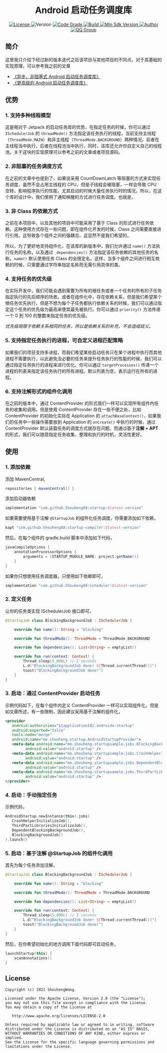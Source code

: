 <h1 align="center">
  Android 启动任务调度库
</h1>

<p align="center">
  <a href="http://www.apache.org/licenses/LICENSE-2.0">
    <img src="https://img.shields.io/hexpm/l/plug.svg" alt="License" />
  </a>
  <img src="https://img.shields.io/maven-metadata/v/https/s01.oss.sonatype.org/service/local/repo_groups/public/content/com/github/Shouheng88/startup/maven-metadata.xml.svg" alt="Version" />
  <a href="https://www.codacy.com/gh/Shouheng88/AndroidStartup/dashboard?utm_source=github.com&amp;utm_medium=referral&amp;utm_content=Shouheng88/AndroidStartup&amp;utm_campaign=Badge_Grade">
    <img src="https://app.codacy.com/project/badge/Grade/99d198d3eb2446bd864946f35c13bcaa" alt="Code Grade"/>
  </a>
  <a href="https://travis-ci.org/Shouheng88/AndroidStartup">
    <img src="https://travis-ci.org/Shouheng88/AndroidStartup.svg?branch=master" alt="Build"/>
  </a>
    <a href="https://developer.android.com/about/versions/android-4.2.html">
    <img src="https://img.shields.io/badge/API-17%2B-blue.svg?style=flat-square" alt="Min Sdk Version" />
  </a>
   <a href="https://github.com/Shouheng88">
    <img src="https://img.shields.io/badge/Author-Shouheng-orange.svg?style=flat-square" alt="Author" />
  </a>
  <a target="_blank" href="https://shang.qq.com/wpa/qunwpa?idkey=2711a5fa2e3ecfbaae34bd2cf2c98a5b25dd7d5cc56a3928abee84ae7a984253">
    <img src="https://img.shields.io/badge/QQ%E7%BE%A4-1018235573-orange.svg?style=flat-square" alt="QQ Group" />
  </a>
</P>

## 简介

这里我只介绍下经过新的版本迭代之后该项目与其他项目的不同点。对于其基础的实现原理，可以参考我之前的文章 
- [《异步、非阻塞式 Android 启动任务调度库》](https://www.fullstack.fan/posts/3c9957f0/)
- [《更高级的 Android 启动任务调度库》](https://www.fullstack.fan/posts/10196514/)

## 优势

### 1. 支持多种线程模型

这是相对于 Jetpack 的启动任务库的优势，在指定任务的时候，你可以通过 `ISchedulerJob` 的 `threadMode()` 方法指定该任务执行的线程，当前支持主线程（`ThreadMode.MAIN`）和非主线程（`ThreadMode.BACKGROUND`）两种情况。前者在主线程当中执行，后者在线程池当中执行，同时，该库还允许你自定义自己的线程池。关于这块的实现原理可以参考之前的文章或者项目源码。

### 2. 非阻塞的任务调度方式

在之前的文章中也提到了，如果说采用 CountDownLatch 等阻塞的方式来实现任务调度，虽然不会占用主线程的 CPU，但是子线程会被阻塞，一样会导致 CPU 空转，影响程序执行的性能，尤其启动的时候大量任务执行时的情况。所以，在这个库的设计中，我们使用了通知唤醒的方式进行任务调度。也就是，

### 3. 非 Class 的依赖方式

之前在本项目中，以及其他的项目中可能采用了基于 Class 的形式进行任务依赖。这种使用方式存在一些问题，即在组件化开发的时候，Class 之间需要直接进行引用。这导致各个组件之间的强耦合。这显然不是我们希望的。

所以，为了更好地支持组件化，在该库的新版本中，我们允许通过 `name()` 方法执行任务的名称，以及通过 ` dependencies()` 方法指定该任务依赖的其他任务的名称。`name()` 默认使用任务 Class 的全限定名。这样，当多个组件之间进行相互依赖的时候，只需要通过字符串指定名称而无需引用具体的类。

### 4. 支持任务的优先级

在实际开发中，我们可能会遇到需要为所有的根任务或者一个任务的所有的子任务指定执行的先后顺序的场景。或者在组件化中，存在依赖关系，但是我们希望某个根任务优先执行，但是不想为每个子任务都执行依赖关系的时候，我们可以通过指定这个任务的优先级为最高来使其最先被执行。你可以通过 `priority()` 方法传递一个 0 到 100 的整数来指定任务的优先级。

*优先级局限于依赖关系相同的任务，所以是依赖关系的补充，不会造成歧义。*

### 5. 支持指定任务执行的进程，可自定义进程匹配策略

如果我们的项目支持多进程，而我们希望某些启动任务只在某个进程中执行而其他进程不需要执行，以此避免没必要的任务来提升任务执行的性能的时候，我们可以通过指定任务执行的进程来进行优化。你可以通过 `targetProcesses()` 传递一个进程的列表来指定该任务执行的所有进程。默认列表为空，表示运行在所有的进程。

### 6. 支持注解形式的组件化调用

在之前的版本中，通过 ContentProvider 的形式我们一样可以实现所有组件内任务的收集和调用。但是使用 ContentProvider 存在一些不便之处，比如 ContentProvider 的初始化实际在 Application 的 `attachBaseContext()`，如果我们的任务中一些操作需要放到 Application 的 `onCreate()` 中执行的时候，通过 ContentProvider 默认装载任务的调度方式就存在问题。而通过基于**注解 + APT**的形式，我们可以随意指定任务收集、整理和执行的时机，灵活性更好。

## 使用

### 1. 添加依赖

添加 MavenCentral,

```groovy
repositories { mavenCentral() }
```

添加启动器依赖

```groovy
implementation "com.github.Shouheng88:startup:$latest-version"
```

如果需要使用基于注解 `@StartupJob` 的组件化任务调度，你需要添加如下依赖，

```groovy
kapt "com.github.Shouheng88:startup-compiler:$latest-version"
```

然后，在每个组件的 gradle.build 脚本中添加如下代码，

```groovy
javaCompileOptions {
    annotationProcessorOptions {
        arguments = [STARTUP_MODULE_NAME: project.getName()]
    }
}
```

如果你只想使用任务调度器，只使用如下依赖即可，

```groovy
implementation "com.github.Shouheng88:scheduler:$latest-version"
```

### 2. 定义任务

让你的任务类实现 ISchedulerJob 接口即可，

```kotlin
@StartupJob class BlockingBackgroundJob : ISchedulerJob {

    override fun name(): String = "blocking"

    override fun threadMode(): ThreadMode = ThreadMode.BACKGROUND

    override fun dependencies(): List<String> = emptyList()

    override fun run(context: Context) {
        Thread.sleep(5_000L) // 5 seconds
        L.d("BlockingBackgroundJob done! ${Thread.currentThread()}")
        toast("BlockingBackgroundJob done!")
    }
}
```

### 3. 启动：通过 ContentProvider 启动任务

示例代码如下，在每个组件内定义 ContentProvider 一样可以实现组件化，但是如文章所述，有一些限制，因此建议采用基于注解的组件化，

```xml
<provider
   android:authorities="${applicationId}.androidx-startup"
   android:exported="false"
   tools:node="merge"
   android:name="me.shouheng.startup.AndroidStartupProvider">
   <meta-data android:name="me.shouheng.startupsample.jobs.BlockingBackgroundJob"
         android:value="android.startup" />
   <meta-data android:name="me.shouheng.startupsample.jobs.CrashHelperInitializeJob"
         android:value="android.startup" />
   <meta-data android:name="me.shouheng.startupsample.jobs.DependentBlockingBackgroundJob"
         android:value="android.startup" />
   <meta-data android:name="me.shouheng.startupsample.jobs.ThirdPartLibrariesInitializeJob"
         android:value="android.startup" />
</provider>
```

### 4. 启动：手动指定任务

示例代码，

```kotlin
AndroidStartup.newInstance(this).jobs(
   CrashHelperInitializeJob(),
   ThirdPartLibrariesInitializeJob(),
   DependentBlockingBackgroundJob(),
   BlockingBackgroundJob()
).launch()
```

### 5. 启动：基于注解 @StartupJob 的组件化调用

首先为每个任务添加注解，

```kotlin
@StartupJob class BlockingBackgroundJob : ISchedulerJob {

    override fun name(): String = "blocking"

    override fun threadMode(): ThreadMode = ThreadMode.BACKGROUND

    override fun dependencies(): List<String> = emptyList()

    override fun run(context: Context) {
        Thread.sleep(5_000L) // 5 seconds
        L.d("BlockingBackgroundJob done! ${Thread.currentThread()}")
        toast("BlockingBackgroundJob done!")
    }
}
```

然后，在你希望初始化的地方调用下面代码即可启动任务，

```kotlin
launchStartup(this) {
    scanAnnotations()
}
```

## License

```
Copyright (c) 2021 ShouhengWang.

Licensed under the Apache License, Version 2.0 (the "License");
you may not use this file except in compliance with the License.
You may obtain a copy of the License at

   http://www.apache.org/licenses/LICENSE-2.0

Unless required by applicable law or agreed to in writing, software
distributed under the License is distributed on an "AS IS" BASIS,
WITHOUT WARRANTIES OR CONDITIONS OF ANY KIND, either express or implied.
See the License for the specific language governing permissions and
limitations under the License.
```

